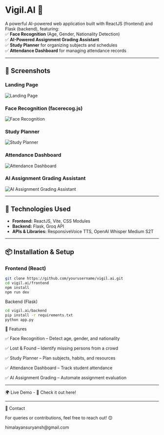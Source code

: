 # Vigil.AI 🚀  
A powerful AI-powered web application built with ReactJS (frontend) and Flask (backend), featuring:  
✅ **Face Recognition** (Age, Gender, Nationality Detection)  
✅ **AI-Powered Assignment Grading Assistant**  
✅ **Study Planner** for organizing subjects and schedules  
✅ **Attendance Dashboard** for managing attendance records  

---

## **📸 Screenshots**

### **Landing Page**
![Landing Page](screenshots/landing_page.png)

### **Face Recognition (facerecog.js)**
![Face Recognition](screenshots/face_recognition.png)

### **Study Planner**
![Study Planner](screenshots/study_planner.png)

### **Attendance Dashboard**
![Attendance Dashboard](screenshots/attendance_dashboard.png)

### **AI Assignment Grading Assistant**
![AI Assignment Grading Assistant](screenshots/assignment_grader.png)

---

## **🔧 Technologies Used**
- **Frontend:** ReactJS, Vite, CSS Modules  
- **Backend:** Flask, Groq API  
- **APIs & Libraries:** ResponsiveVoice TTS, OpenAI Whisper Medium S2T  

---

## **📦 Installation & Setup**
### **Frontend (React)**
```sh
git clone https://github.com/yourusername/vigil.ai.git
cd vigil.ai/frontend
npm install
npm run dev
```
Backend (Flask)
```sh
cd vigil.ai/backend
pip install -r requirements.txt
python app.py
```

📄 Features
<p>✅ Face Recognition – Detect age, gender, and nationality</p>
<p>✅ Lost & Found – Identify missing persons from a crowd</p>
<p>✅ Study Planner – Plan subjects, habits, and resources</p>
<p>✅ Attendance Dashboard – Track student attendance</p>
<p>✅ AI Assignment Grading – Automate assignment evaluation</p>

---

🌍 Live Demo - 🔗 Check it out here!

---

📩 Contact
<p>For queries or contributions, feel free to reach out! 😊</p>
himalayansuryansh@gmail.com
